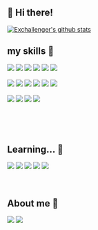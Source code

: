 ## 👋 Hi there!

 [![Exchallenger's github stats](https://github-readme-stats.vercel.app/api?username=thyroscope-jihun)](https://github.com/anuraghazra/github-readme-stats)


## my skills 👀

<span target="_blank"><img src="https://img.shields.io/badge/HTML5-E34F26?style=flat-square&logo=html5&logoColor=white"/></span>
<a target="_blank"><img src="https://img.shields.io/badge/CSS3-1572B6?style=flat-square&logo=css3&logoColor=white"/></a>
<a target="_blank"><img src="https://img.shields.io/badge/JavaScript-F7DF1E?style=flat-square&logo=css3&logoColor=white"/></a>
<a target="_blank"><img src="https://img.shields.io/badge/React-0088CC?style=flat-square&logo=react&logoColor=white"/></a>
<a target="_blank"><img src="https://img.shields.io/badge/React Native-0088CC?style=flat-square&logo=react&logoColor=white"/></a>
<a target="_blank"><img src="https://img.shields.io/badge/TypeScript-3178C6?style=flat-square&logo=typescript&logoColor=white"/></a>
<br/><br/>
<a target="_blank"><img src="https://img.shields.io/badge/Expo-000020?style=flat-square&logo=expo&logoColor=white"/></a>
<a target="_blank"><img src="https://img.shields.io/badge/styled components-DB7093?style=flat-square&logo=styled-components&logoColor=white"/></a>
<a target="_blank"><img
  src="https://img.shields.io/badge/MobX-FF9955?style=flat-square&logo=mobX&logoColor=white"
/></a>
<a target="_blank"><img
  src="https://img.shields.io/badge/Next.js-000000?style=flat-square&logo=next.js&logoColor=white"
/></a>
<a target="_blank"><img
  src="https://img.shields.io/badge/i18next-26A69A?style=flat-square&logo=i18next&logoColor=white"
/></a>
<a target="_blank"><img
  src="https://img.shields.io/badge/Rollup.js-EC4A3F?style=flat-square&logo=rollup.js&logoColor=white"
/></a>
<br/><br/>
<a target="_blank"><img
  src="https://img.shields.io/badge/React Query-FF4154?style=flat-square&logo=react query&logoColor=white"
/></a>
<a target="_blank"><img
  src="https://img.shields.io/badge/Verdaccio-4B5E40?style=flat-square&logo=verdaccio&logoColor=white"
/></a>
<a target="_blank"><img
  src="https://img.shields.io/badge/Strapi-2F2E8B?style=flat-square&logo=strapi&logoColor=white"
/></a>
<a target="_blank"><img
  src="https://img.shields.io/badge/Gatsby-663399?style=flat-square&logo=gatsby&logoColor=white"
/></a>


<br/><br/><br/>



## Learning... 🌱
<span target="_blank"><img src="https://img.shields.io/badge/Node.js-339933?style=flat-square&logo=javascript&logoColor=white"/></span>
<a target="_blank"><img src="https://img.shields.io/badge/MySQL-4479A1?style=flat-square&logo=mysql&logoColor=white"/></a>
<a target="_blank"><img src="https://img.shields.io/badge/MongoDB-47A248?style=flat-square&logo=mongodb&logoColor=white"/></a>
<a target="_blank"><img src="https://img.shields.io/badge/Mongoose-47A248?style=flat-square&logo=mongodb&logoColor=white"/></a>
<a target="_blank"><img src="https://img.shields.io/badge/Express.js-000000?style=flat-square&logo=express&logoColor=white"/></a>
<br/><br/><br/>
## About me 💞️
<a href="https://www.notion.so/Coding-1a0daf62721b4c8aa1d009f7bed7ab52" target="_blank"><img src="https://img.shields.io/badge/Notion-000000?style=flat-square&logo=notion&logoColor=white"/></a>
<a href="https://www.instagram.com/bat_hun/" target="_blank"><img src="https://img.shields.io/badge/Instagram-E4405F?style=flat-square&logo=instagram&logoColor=white"/></a>

